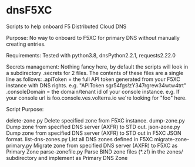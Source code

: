 # dnsF5XC
Scripts to help onboard F5 Distributed Cloud DNS

Purpose:
No way to onboard to F5XC for primary DNS without manually creating entries.

Requirements:
Tested with python3.8, dnsPython2.2.1, requests2.22.0

Secrets management:
Nothing fancy here, by default the scripts will look in a subdirectory .secrets for 2 files. The contents of these files are a single line as follows:
  .apiToken = the full API token generated from your F5XC instance with DNS rights.
    e.g. "APIToken sgr54fgs!zY347rgrew34wtw4trt"
  .consoleDomain = the domain/tenant id of your console instance.
    e.g. If your console url is foo.console.ves.volterra.io we're looking for "foo" here.

Script Purpose:

delete-zone.py            Delete specified zone from F5XC instance.
dump-zone.py              Dump zone from specified DNS server (AXFR) to STD out.
json-zone.py              Dump zone from specified DNS server (AXFR) to STD out in F5XC JSON format.
list-dns-zones.py         List all DNS zones defined in F5XC
migrate-zone-primary.py   Migrate zone from specified DNS server (AXFR) to F5XC as Primary Zone
parse-zonefile.py         Parse BIND zone files (*.zf) in the zones/ subdirectory and implement as Primary DNS Zone
